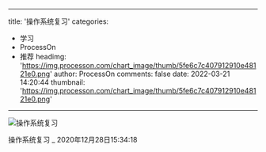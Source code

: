 
---
title: '操作系统复习'
categories: 
 - 学习
 - ProcessOn
 - 推荐
headimg: 'https://img.processon.com/chart_image/thumb/5fe6c7c407912910e48121e0.png'
author: ProcessOn
comments: false
date: 2022-03-21 14:20:44
thumbnail: 'https://img.processon.com/chart_image/thumb/5fe6c7c407912910e48121e0.png'
---

<div>   
<img class="thumb" alt="操作系统复习" src="https://img.processon.com/chart_image/thumb/5fe6c7c407912910e48121e0.png" referrerpolicy="no-referrer">
<p>操作系统复习 _ 2020年12月28日15:34:18</p>  
</div>
            